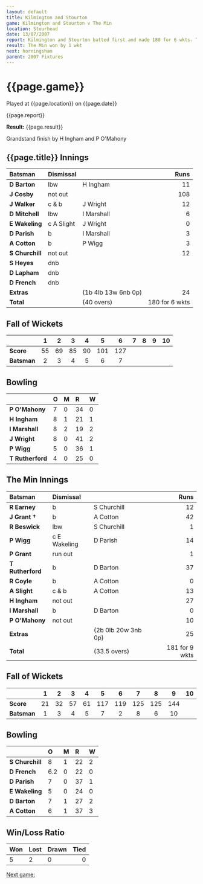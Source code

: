 ```yaml
---
layout: default
title: Kilmington and Stourton
game: Kilmington and Stourton v The Min
location: Stourhead
date: 13/07/2007
report: Kilmington and Stourton batted first and made 180 for 6 wkts. The Min replied with 181 for 9 wkts
result: The Min won by 1 wkt
next: horningsham
parent: 2007 Fixtures
---
```


# {{page.game}}

Played at {{page.location}} on {{page.date}}

{{page.report}}

**Result:** {{page.result}}

Grandstand finish by H Ingham and P O'Mahony

## {{page.title}} Innings

| Batsman | Dismissal |  | Runs |
|:---|:---|---|---:|
| **D Barton** | lbw | H Ingham | 11 |
| **J Cosby** | not out |  | 108 |
| **J Walker** | c & b | J Wright | 12 |
| **D Mitchell** | lbw | I Marshall | 6 |
| **E Wakeling** | c A Slight | J Wright | 0 |
| **D Parish** | b | I Marshall | 3 |
| **A Cotton** | b | P Wigg | 3 |
| **S Churchill** | not out |  | 12 |
| **S Heyes** | dnb |  |  |
| **D Lapham** | dnb |  |  |
| **D French** | dnb |  |  |
| **Extras** | | (1b 4lb 13w 6nb 0p) | 24 |
| **Total** | | (40 overs) | 180 for 6 wkts |

## Fall of Wickets

| | 1 | 2 | 3 | 4 | 5 | 6 | 7 | 8 | 9 | 10 |
|---|:---:|:---:|:---:|:---:|:---:|:---:|:---:|:---:|:---:|:---:|
| **Score** | 55 | 69 | 85 | 90 | 101 | 127 |  |  |  |  |
| **Batsman** | 2 | 3 | 4 | 5 | 6 | 7 |  |  |  |  |

## Bowling

| | O | M | R | W |
|---|:---|:---|:---|:---|
| **P O'Mahony** | 7 | 0 | 34 | 0 |
| **H Ingham** | 8 | 1 | 21 | 1 |
| **I Marshall** | 8 | 2 | 19 | 2 |
| **J Wright** | 8 | 0 | 41 | 2 |
| **P Wigg** | 5 | 0 | 36 | 1 |
| **T Rutherford** | 4 | 0 | 25 | 0 |

## The Min Innings

| Batsman | Dismissal |  | Runs |
|:---|:---|---|---:|
| **R Earney** | b | S Churchill | 12 |
| **J Grant &#8224;** | b | A Cotton | 42 |
| **R Beswick** | lbw | S Churchill | 1 |
| **P Wigg** | c E Wakeling | D Parish | 14 |
| **P Grant** | run out |  | 1 |
| **T Rutherford** | b | D Barton | 37 |
| **R Coyle** | b | A Cotton | 0 |
| **A Slight** | c & b | A Cotton | 13 |
| **H Ingham** | not out |  | 27 |
| **I Marshall** | b | D Barton | 0 |
| **P O'Mahony** | not out |  | 10 |
| **Extras** | | (2b 0lb 20w 3nb 0p) | 25 |
| **Total** | | (33.5 overs) | 181 for 9 wkts |

## Fall of Wickets

| | 1 | 2 | 3 | 4 | 5 | 6 | 7 | 8 | 9 | 10 |
|---|:---:|:---:|:---:|:---:|:---:|:---:|:---:|:---:|:---:|:---:|
| **Score** | 21 | 32 | 57 | 61 | 117 | 119 | 125 | 125 | 144 |  |
| **Batsman** | 1 | 3 | 4 | 5 | 7 | 2 | 8 | 6 | 10 |  |

## Bowling

| | O | M | R | W |
|---|:---|:---|:---|:---|
| **S Churchill** | 8 | 1 | 22 | 2 |
| **D French** | 6.2 | 0 | 22 | 0 |
| **D Parish** | 7 | 0 | 37 | 1 |
| **E Wakeling** | 5 | 0 | 24 | 0 |
| **D Barton** | 7 | 1 | 27 | 2 |
| **A Cotton** | 6 | 1 | 37 | 3 |

## Win/Loss Ratio

| Won | Lost | Drawn | Tied |
|:---|:---|:---|---:|
| 5 | 2 | 0 | 0 |

[Next game:]({{page.next}})